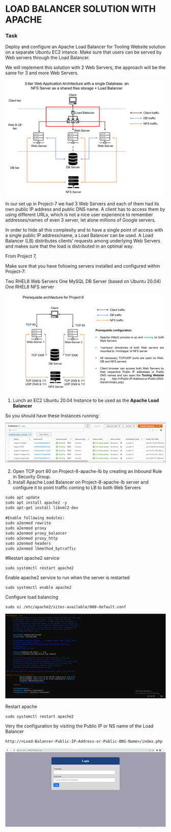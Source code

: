 # **LOAD BALANCER SOLUTION WITH APACHE** ##

### **Task** ##
Deploy and configure an Apache Load Balancer for Tooling Website solution on a separate Ubuntu EC2 intance. Make sure that users can be served by Web servers through the Load Balancer.

We will implement this solution with 2 Web Servers, the approach will be the same for 3 and more Web Servers.

![image](Tooling-Website-Infras-wLB.png)

In our set up in Project-7 we had 3 Web Servers and each of them had its own public IP address and public DNS name. A client has to access them by using different URLs, which is not a nice user experience to remember addresses/names of even 3 server, let alone millions of Google servers.

In order to hide all this complexity and to have a single point of access with a single public IP address/name, a Load Balancer can be used. A Load Balancer (LB) distributes clients’ requests among underlying Web Servers and makes sure that the load is distributed in an optimal way.

From Project 7, 

Make sure that you have following servers installed and configured within Project-7:

Two RHEL8 Web Servers
One MySQL DB Server (based on Ubuntu 20.04)
One RHEL8 NFS server

![image](prerequisites-project8.png)

1. Lunch an EC2 Ubuntu 20.04 Instance to be used as the **Apache Load Balancer**

So you should have these Instances running:

![](project8-instances.jpg)

2. Open TCP port 80 on Project-8-apache-lb by creating an Inbound Rule in Security Group.
3. Install Apache Load Balancer on Project-8-apache-lb server and configure it to point traffic coming to LB to both Web Servers

~~~
sudo apt update
sudo apt install apache2 -y
sudo apt-get install libxml2-dev

#Enable following modules:
sudo a2enmod rewrite
sudo a2enmod proxy
sudo a2enmod proxy_balancer
sudo a2enmod proxy_http
sudo a2enmod headers
sudo a2enmod lbmethod_bytraffic
~~~
#Restart apache2 service
~~~
sudo systemctl restart apache2
~~~
Enable apache2 service to run when the server is restarted 
~~~
sudo systemctl enable apache2
~~~

Configure load balancing

~~~
sudo vi /etc/apache2/sites-available/000-default.conf
~~~

![](lb-config.jpg)

Restart apache
~~~
sudo systemctl restart apache2
~~~

Very the configuration by visiting the Public IP or NS name of the Load Balancer
~~~
http://<Load-Balancer-Public-IP-Address-or-Public-DNS-Name>/index.php
~~~

![](lb-display.jpg)



